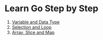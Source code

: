 # Learn Go Step by Step

1. [Variable and Data Type](https://github.com/aandaldi/Learn-Golang/tree/aan/Learn-step-by-step/variable-and-data-type)
2. [Selection and Loop](https://github.com/aandaldi/Learn-Golang/tree/aan/Learn-step-by-step/selection-and-loop)
3. [Array, Slice and Map](https://github.com/aandaldi/Learn-Golang/tree/aan/Learn-step-by-step/array-slice-map)